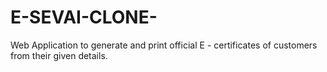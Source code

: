 # E-SEVAI-CLONE-
Web Application to generate and print official  E - certificates of customers from their given details.
